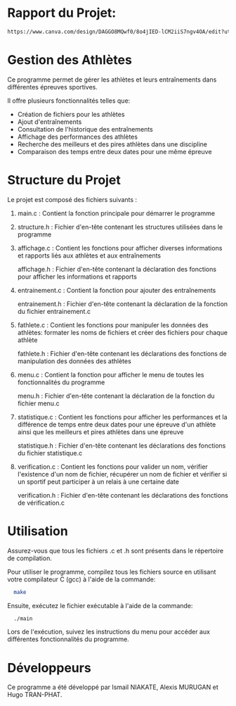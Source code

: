 # Rapport du Projet: 
```bash
https://www.canva.com/design/DAGGO8MQwf0/8o4jIED-lCM2iiS7ngv4OA/edit?utm_content=DAGGO8MQwf0&utm_campaign=designshare&utm_medium=link2&utm_source=sharebutton
```

# Gestion des Athlètes

Ce programme permet de gérer les athlètes et leurs entraînements dans différentes épreuves sportives. 

Il offre plusieurs fonctionnalités telles que:
  - Création de fichiers pour les athlètes
  - Ajout d'entraînements
  - Consultation de l'historique des entraînements
  - Affichage des performances des athlètes
  - Recherche des meilleurs et des pires athlètes dans une discipline
  - Comparaison des temps entre deux dates pour une même épreuve



# Structure du Projet
Le projet est composé des fichiers suivants :

1. main.c : Contient la fonction principale pour démarrer le programme


2. structure.h : Fichier d'en-tête contenant les structures utilisées dans le programme


3. affichage.c : Contient les fonctions pour afficher diverses informations et rapports liés aux athlètes et aux entraînements

   affichage.h : Fichier d'en-tête contenant la déclaration des fonctions pour afficher les informations et rapports


5. entrainement.c : Contient la fonction pour ajouter des entraînements
   
   entrainement.h : Fichier d'en-tête contenant la déclaration de la fonction du fichier entrainement.c


7. fathlete.c : Contient les fonctions pour manipuler les données des athlètes: formater les noms de fichiers et créer des fichiers pour chaque athlète
   
   fathlete.h : Fichier d'en-tête contenant les déclarations des fonctions de manipulation des données des athlètes


9. menu.c : Contient la fonction pour afficher le menu de toutes les fonctionnalités du programme
    
   menu.h : Fichier d'en-tête contenant la déclaration de la fonction du fichier menu.c


11. statistique.c : Contient les fonctions pour afficher les performances et la différence de temps entre deux dates pour une épreuve d'un athlète ainsi que les meilleurs et pires athlètes dans une épreuve
    
    statistique.h : Fichier d'en-tête contenant les déclarations des fonctions du fichier statistique.c


13. verification.c : Contient les fonctions pour valider un nom, vérifier l'existence d'un nom de fichier, récupérer un nom de fichier et vérifier si un sportif peut participer à un relais à une certaine date
    
    verification.h : Fichier d'en-tête contenant les déclarations des fonctions de vérification.c



# Utilisation
Assurez-vous que tous les fichiers .c et .h sont présents dans le répertoire de compilation.

Pour utiliser le programme, compilez tous les fichiers source en utilisant votre compilateur C (gcc) à l'aide de la commande:

```bash
  make
```
Ensuite, exécutez le fichier exécutable à l'aide de la commande:
```bash
  ./main
```

Lors de l'exécution, suivez les instructions du menu pour accéder aux différentes fonctionnalités du programme.



# Développeurs
Ce programme a été développé par Ismail NIAKATE, Alexis MURUGAN et Hugo TRAN-PHAT.

